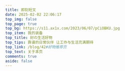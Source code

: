 ```yaml
---
title: 即刻短文
date: 2025-02-02 22:06:17
top_img: false
top_page: true
top_bg: https://s11.ax1x.com/2023/06/07/pCiOBKU.jpg
top_item: 我的装备
top_title: 封の生活好物
top_tips: 靠谱的日常伙伴 让工作与生活充满期待
top_link: /blog/42#好物推荐页
top_text: 关于本页
comments: true
aside: false
---
```

<div id="friend-circle-lite-root"></div>
<script>
    if (typeof UserConfig === 'undefined') {
        var UserConfig = {
            // 填写你的fc Lite地址
            private_api_url: 'https://fc.liushen.fun/',
            // 点击加载更多时，一次最多加载几篇文章，默认20
            page_turning_number: 24,
            // 头像加载失败时，默认头像地址
            error_img: 'https://pic.imgdb.cn/item/6695daa4d9c307b7e953ee3d.jpg',
        }
    }
</script>
<link rel="stylesheet" href="https://fastly.jsdelivr.net/gh/willow-god/Friend-Circle-Lite/main/fclite.min.css">
<script src="https://fastly.jsdelivr.net/gh/willow-god/Friend-Circle-Lite/main/fclite.min.js"></script>